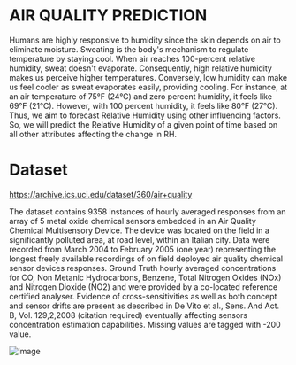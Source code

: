 # AIR QUALITY PREDICTION
  Humans are highly responsive to humidity since the skin depends on air to eliminate moisture. Sweating is the body's mechanism to regulate temperature by staying cool. When air reaches 100-percent relative humidity, sweat doesn't evaporate. Consequently, high relative humidity makes us perceive higher temperatures. Conversely, low humidity can make us feel cooler as sweat evaporates easily, providing cooling. For instance, at an air temperature of 75°F (24°C) and zero percent humidity, it feels like 69°F (21°C). However, with 100 percent humidity, it feels like 80°F (27°C). Thus, we aim to forecast Relative Humidity using other influencing factors.
  So, we will predict the Relative Humidity of a given point of time based on all other attributes affecting the change in RH.

# Dataset 
https://archive.ics.uci.edu/dataset/360/air+quality

  The dataset contains 9358 instances of hourly averaged responses from an array of 5 metal oxide chemical sensors embedded in an Air Quality Chemical Multisensory Device. The device was located on the field in a significantly polluted area, at road level, within an Italian city. Data were recorded from March 2004 to February 2005 (one year) representing the longest freely available recordings of on field deployed air quality chemical sensor devices responses. Ground Truth hourly averaged concentrations for CO, Non Metanic Hydrocarbons, Benzene, Total Nitrogen Oxides (NOx) and Nitrogen Dioxide (NO2) and were provided by a co-located reference certified analyser. Evidence of cross-sensitivities as well as both concept and sensor drifts are present as described in De Vito et al., Sens. And Act. B, Vol. 129,2,2008 (citation required) eventually affecting sensors concentration estimation capabilities. Missing values are tagged with -200 value.

![image](https://github.com/kavinakash/airquality_prediction/assets/85482165/1e9c701e-5f55-46a0-abaf-3a48aa69c719)

